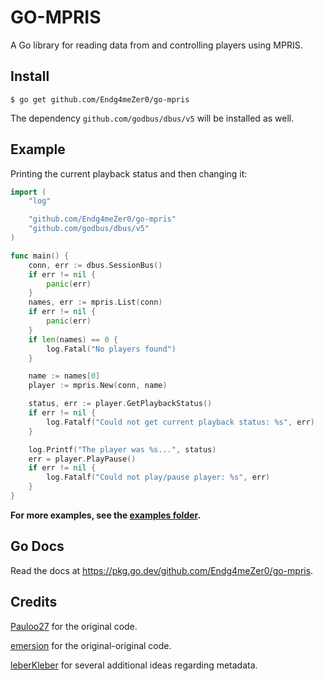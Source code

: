 # GO-MPRIS

A Go library for reading data from and controlling players using MPRIS.

## Install
```
$ go get github.com/Endg4meZer0/go-mpris
```
The dependency `github.com/godbus/dbus/v5` will be installed as well.

## Example
Printing the current playback status and then changing it:
```go
import (
	"log"

	"github.com/Endg4meZer0/go-mpris"
	"github.com/godbus/dbus/v5"
)

func main() {
	conn, err := dbus.SessionBus()
	if err != nil {
		panic(err)
	}
	names, err := mpris.List(conn)
	if err != nil {
		panic(err)
	}
	if len(names) == 0 {
		log.Fatal("No players found")
	}

	name := names[0]
	player := mpris.New(conn, name)

	status, err := player.GetPlaybackStatus()
	if err != nil {
		log.Fatalf("Could not get current playback status: %s", err)
	}

	log.Printf("The player was %s...", status)
	err = player.PlayPause()
	if err != nil {
		log.Fatalf("Could not play/pause player: %s", err)
	}
}
```

**For more examples, see the [examples folder](./examples).**

## Go Docs
Read the docs at https://pkg.go.dev/github.com/Endg4meZer0/go-mpris.

## Credits
[Pauloo27](https://github.com/pauloo27/go-mpris) for the original code.

[emersion](https://github.com/emersion/go-mpris) for the original-original code.

[leberKleber](https://github.com/leberKleber/go-mpris) for several additional ideas regarding metadata.
